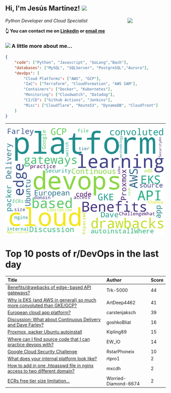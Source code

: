 <!--
**jmartinezl/jmartinezl** is a ✨ _special_ ✨ repository because its `README.md` (this file) appears on your GitHub profile.

Here are some ideas to get you started:

- 🔭 I’m currently working on ...
- 🌱 I’m currently learning ...
- 👯 I’m looking to collaborate on ...
- 🤔 I’m looking for help with ...
- 💬 Ask me about ...
- 📫 How to reach me: ...
- 😄 Pronouns: ...
- ⚡ Fun fact: ...
-->

<h2>Hi, I'm Jesús Martinez! <img src="https://media.giphy.com/media/WUlplcMpOCEmTGBtBW/giphy.gif" width="30"> </h2>
<img align='right' src="https://media.giphy.com/media/NytMLKyiaIh6VH9SPm/giphy.gif" width="120">
<p><em>Python Developer and Cloud Specialist
</em></p>

**👆 You can contact me on [Linkedin](https://www.linkedin.com/in/jes%C3%BAs-martinez-2b7b10104/) or [email me](mailto:jesus.mtz.lorenzo@gmail.com)**

### <img src="https://media.giphy.com/media/VgCDAzcKvsR6OM0uWg/giphy.gif" width="50"> A little more about me...  

```json
{
    "code": ["Python", "Javascript", "GoLang","Bash"],
    "databases": ["MySQL", "SQLServer", "PostgreSQL","Aurora"],
    "devOps": [
        "Cloud Platforms": ["AWS", "GCP"],
        "IaC": ["Terraform", "CloudFormation", "AWS SAM"],
        "Containers": ["Docker", "Kubernetes"],
        "Monitoring": ["Cloudwatch", "Datadog"],
        "CI/CD": ["Github Actions", "Jenkins"],
        "Misc": ["Cloudflare", "Route53", "DynamoDB", "Cloudfront"]
    ]
}
```
---

![Wordcloud](./cloud.png)

# Top 10 posts of r/DevOps in the last day

| Title | Author | Score |
|:---|:---|:---|
| [Benefits/drawbacks of edge-based API gateways?](https://www.reddit.com/r/devops/comments/y4rivf/benefitsdrawbacks_of_edgebased_api_gateways/) | Trk-5000 | 44 |
| [Why is EKS (and AWS in general) so much more convoluted than GKE/GCP?](https://www.reddit.com/r/devops/comments/y5am95/why_is_eks_and_aws_in_general_so_much_more/) | ArtDeep4462 | 41 |
| [European cloud app platform?](https://www.reddit.com/r/devops/comments/y4pn3y/european_cloud_app_platform/) | carstenjaksch | 39 |
| [Discussion: What about Continuous Delivery and Dave Farley?](https://www.reddit.com/r/devops/comments/y4od8y/discussion_what_about_continuous_delivery_and/) | goshkoBliat | 16 |
| [Proxmox, packer Ubuntu autoinstall](https://www.reddit.com/r/devops/comments/y52mef/proxmox_packer_ubuntu_autoinstall/) | Kipling89 | 15 |
| [Where can I find source code that I can practice devops with?](https://www.reddit.com/r/devops/comments/y4xgip/where_can_i_find_source_code_that_i_can_practice/) | EW_IO | 14 |
| [Google Cloud Security Challenge](https://www.reddit.com/r/devops/comments/y4mz66/google_cloud_security_challenge/) | RstarPhoneix | 10 |
| [What does your internal platform look like?](https://www.reddit.com/r/devops/comments/y59tuk/what_does_your_internal_platform_look_like/) | rtpro1 | 2 |
| [How to add in one .htpasswd file in nginx access to two different domain?](https://www.reddit.com/r/devops/comments/y5bx0g/how_to_add_in_one_htpasswd_file_in_nginx_access/) | mxcdh | 2 |
| [ECRs free tier size limitation...](https://www.reddit.com/r/devops/comments/y5bovc/ecrs_free_tier_size_limitation/) | Worried-Diamond-6674 | 2 |
